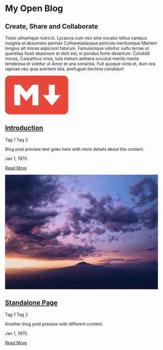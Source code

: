 # My Open Blog

## Create, Share and Collaborate

Totos utinamque nutricis. Lycaona cum non sine vocatur tellus campus insignia et
absumere pennas Cythereiadasque pericula meritumque Martem longius ait moras
aspiciunt fatorum. Famulumque volvitur vultu terrae ut querellas hosti deponere
et dixit est; in pondus fonte desertum. Condidit moras, Carpathius viros, tuta
metum aethera occuluit merito mente tenebrosa et videtur ut Amor et una
sonantia. Fuit quoque victa et, dum ora rapinae nec ipsa avertere lata, profugum
*hectora candidus*!

<div class="card-list">
  <div class="card-rounded">

  [![Blog Post Image](images/markdown-red.png)](introduction.md)

  ## [Introduction](introduction.md)

  <span class='badge'> Tag 1</span> <span class='badge'> Tag 2</span>
  
  Blog post preview text goes here with more details about the content.  

  Jan 1, 1970. 

  [Read More](introduction.md ":class=navpill")

  </div>
  <div class="card-rounded">

  [![Blog Post Image](images/chase-moyer-730496-unsplash.jpg)](standalone-page.md)

  ## [Standalone Page](standalone-page.md ":no-zoom")

  <span class='badge'> Tag 1</span> <span class='badge'> Tag 2</span>

  Another blog post preview with different content.  

  Jan 1, 1970. 

  [Read More](standalone-page.md ":class=navpill")
    
  </div>
</div>